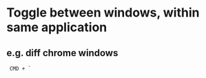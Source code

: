 # Toggle between windows, within same application 
## e.g. diff chrome windows
```shell
 CMD + ` 
```